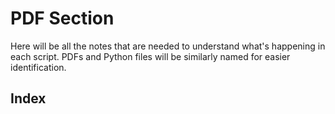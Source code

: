 # PDF Section

Here will be all the notes that are needed to understand what's happening in each script. PDFs and Python files will be similarly named for easier identification.

## Index
